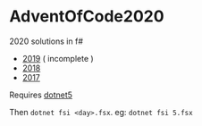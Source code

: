 # AdventOfCode2020
2020 solutions in f#

- [2019](https://github.com/gogsbread/AdventOfCode2019) ( incomplete )
- [2018](http://github.com/gogsbread/AdventOfCode2018)
- [2017](https://github.com/gogsbread/AdventOfCode2017)

Requires [dotnet5](https://dotnet.microsoft.com/download/dotnet/5.0)


Then `dotnet fsi <day>.fsx`. eg: `dotnet fsi 5.fsx`
